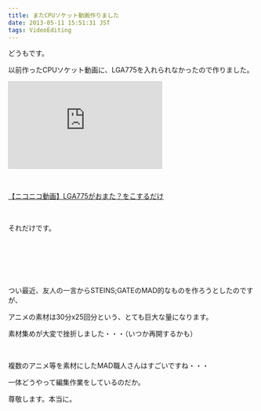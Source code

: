 ```yaml
---
title: またCPUソケット動画作りました
date: 2013-05-11 15:51:31 JST
tags: VideoEditing
---
```

<p>どうもです。</p>
<p>以前作ったCPUソケット動画に、LGA775を入れられなかったので作りました。</p>
<iframe width="312" height="176" src="http://ext.nicovideo.jp/thumb/sm20834632" scrolling="no" style="border:solid 1px #CCC;" frameborder="0"><a href="http://www.nicovideo.jp/watch/sm20834632">【ニコニコ動画】LGA775がおまた？をこするだけ</a></iframe>
<p>&nbsp;</p>
<script type="text/javascript" src="http://ext.nicovideo.jp/thumb_watch/sm20834632?w=490&h=307"></script><noscript><a href="http://www.nicovideo.jp/watch/sm20834632">【ニコニコ動画】LGA775がおまた？をこするだけ</a></noscript>
<p>&nbsp;</p>
<p>それだけです。</p>
<p>&nbsp;</p>
<p>&nbsp;</p>
<p>&nbsp;</p>
<p>つい最近、友人の一言からSTEINS;GATEのMAD的なものを作ろうとしたのですが、</p>
<p>アニメの素材は30分x25回分という、とても巨大な量になります。</p>
<p>素材集めが大変で挫折しました・・・（いつか再開するかも）</p>
<p>&nbsp;</p>
<p>複数のアニメ等を素材にしたMAD職人さんはすごいですね・・・</p>
<p>一体どうやって編集作業をしているのだか。</p>
<p>尊敬します。本当に。</p>